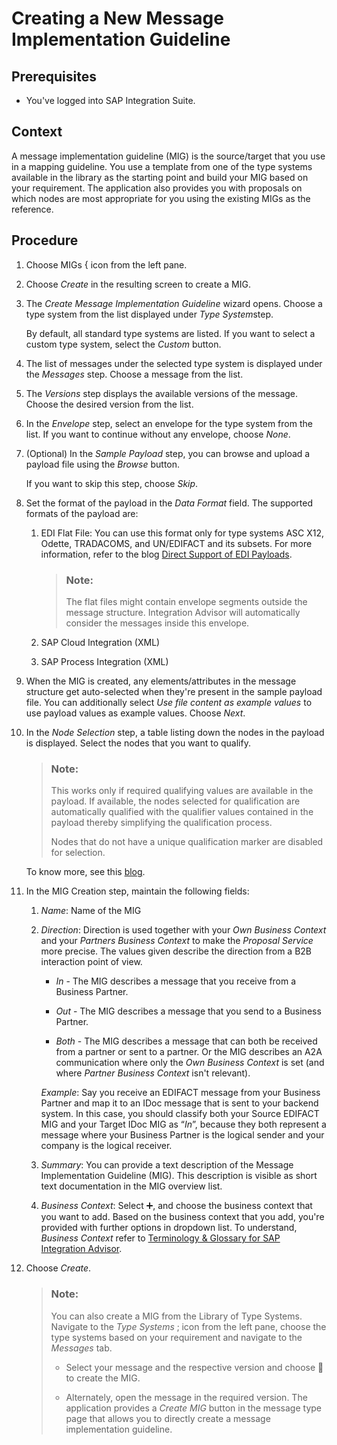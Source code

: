 <!-- loiob894de00d93f4f58bfe5fb6ae9d35430 -->

<link rel="stylesheet" type="text/css" href="../css/sap-icons.css"/>

# Creating a New Message Implementation Guideline



<a name="loiob894de00d93f4f58bfe5fb6ae9d35430__prereq_z41_qfr_gcb"/>

## Prerequisites

-   You've logged into SAP Integration Suite.



## Context

A message implementation guideline \(MIG\) is the source/target that you use in a mapping guideline. You use a template from one of the type systems available in the library as the starting point and build your MIG based on your requirement. The application also provides you with proposals on which nodes are most appropriate for you using the existing MIGs as the reference.



## Procedure

1.  Choose MIGs <span class="SAP-icons-V5"></span> icon from the left pane.

2.  Choose *Create* in the resulting screen to create a MIG.

3.  The *Create Message Implementation Guideline* wizard opens. Choose a type system from the list displayed under *Type System*step.

    By default, all standard type systems are listed. If you want to select a custom type system, select the *Custom* button.

4.  The list of messages under the selected type system is displayed under the *Messages* step. Choose a message from the list.

5.  The *Versions* step displays the available versions of the message. Choose the desired version from the list.

6.  In the *Envelope* step, select an envelope for the type system from the list. If you want to continue without any envelope, choose *None*.

7.  \(Optional\) In the *Sample Payload* step, you can browse and upload a payload file using the *Browse* button.

    If you want to skip this step, choose *Skip*.

8.  Set the format of the payload in the *Data Format* field. The supported formats of the payload are:

    1.  EDI Flat File: You can use this format only for type systems ASC X12, Odette, TRADACOMS, and UN/EDIFACT and its subsets. For more information, refer to the blog [Direct Support of EDI Payloads](https://community.sap.com/t5/technology-blogs-by-sap/integration-advisor-direct-support-of-edi-payloads/ba-p/13779418).

        > ### Note:  
        > The flat files might contain envelope segments outside the message structure. Integration Advisor will automatically consider the messages inside this envelope.

    2.  SAP Cloud Integration \(XML\)

    3.  SAP Process Integration \(XML\)


9.  When the MIG is created, any elements/attributes in the message structure get auto-selected when they're present in the sample payload file. You can additionally select *Use file content as example values* to use payload values as example values. Choose *Next*.

10. In the *Node Selection* step, a table listing down the nodes in the payload is displayed. Select the nodes that you want to qualify.

    > ### Note:  
    > This works only if required qualifying values are available in the payload. If available, the nodes selected for qualification are automatically qualified with the qualifier values contained in the payload thereby simplifying the qualification process.
    > 
    > Nodes that do not have a unique qualification marker are disabled for selection.

    To know more, see this [blog](https://community.sap.com/t5/technology-blogs-by-sap/integration-advisor-payload-based-qualification-at-time-of-mig-creation/ba-p/13990599).

11. In the MIG Creation step, maintain the following fields:

    1.  *Name*: Name of the MIG

    2.  *Direction*: Direction is used together with your *Own Business Context* and your *Partners Business Context* to make the *Proposal Service* more precise. The values given describe the direction from a B2B interaction point of view.

        -   *In* - The MIG describes a message that you receive from a Business Partner.

        -   *Out* - The MIG describes a message that you send to a Business Partner.
        -   *Both* - The MIG describes a message that can both be received from a partner or sent to a partner. Or the MIG describes an A2A communication where only the *Own Business Context* is set \(and where *Partner Business Context* isn't relevant\).

        *Example*: Say you receive an EDIFACT message from your Business Partner and map it to an IDoc message that is sent to your backend system. In this case, you should classify both your Source EDIFACT MIG and your Target IDoc MIG as “*In*”, because they both represent a message where your Business Partner is the logical sender and your company is the logical receiver.

    3.  *Summary*: You can provide a text description of the Message Implementation Guideline \(MIG\). This description is visible as short text documentation in the MIG overview list.

    4.  *Business Context*: Select :heavy_plus_sign:, and choose the business context that you want to add. Based on the business context that you add, you're provided with further options in dropdown list. To understand, *Business Context* refer to [Terminology & Glossary for SAP Integration Advisor](../terminology-glossary-for-sap-integration-advisor-9c221b4.md).


12. Choose *Create*.

    > ### Note:  
    > You can also create a MIG from the Library of Type Systems. Navigate to the *Type Systems* <span class="SAP-icons-V5"></span> icon from the left pane, choose the type systems based on your requirement and navigate to the *Messages* tab.
    > 
    > -   Select your message and the respective version and choose <span class="SAP-icons-V5"></span> to create the MIG.
    > 
    > -   Alternately, open the message in the required version. The application provides a *Create MIG* button in the message type page that allows you to directly create a message implementation guideline.


